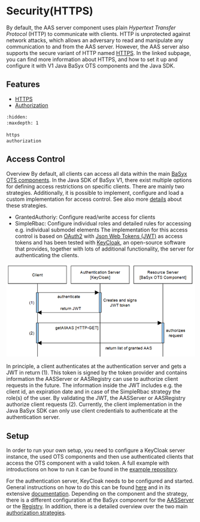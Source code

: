 # Security(HTTPS)

By default, the AAS server component uses plain *Hypertext Transfer Protocol* (HTTP) to communicate with clients. HTTP is unprotected against network attacks, which allows an adversary to read and manipulate any communication to and from the AAS server. However, the AAS server also supports the secure variant of HTTP named [HTTPS](https.md). In the linked subpage, you can find more information about HTTPS, and how to set it up and configure it with V1 Java BaSyx OTS components and the Java SDK.

## Features 

* [HTTPS](https.md)
* [Authorization](authorization.md)

```{toctree}
:hidden:
:maxdepth: 1

https
authorization
``` 

## Access Control
Overview By default, all clients can access all data within the main [BaSyx OTS components](../../index.md#off-the-shelf-components). In the Java SDK of BaSyx V1, there exist multiple options for defining access restrictions on specific clients. There are mainly two strategies. Additionally, it is possible to implement, configure and load a custom implementation for access control. See also more [details](authorization.md) about these strategies.

* GrantedAuthoriy: Configure read/write access for clients
* SimpleRbac: Configure individual roles and detailed rules for accessing e.g. individual submodel elements
The implementation for this access control is based on [OAuth2](https://oauth.net/2/) with [Json Web Tokens (JWT)](https://jwt.io/introduction) as access tokens and has been tested with [KeyCloak](https://www.keycloak.org), an open-source software that provides, together with lots of additional functionality, the server for authenticating the clients.

![Overview over Access Control Setup with default BaSyx V1 Java SDK implementation](./images/BaSyx.Security.Overview.png)

In principle, a client authenticates at the authentication server and gets a JWT in return (1). This token is signed by the token provider and contains information the AASServer or AASRegistry can use to authorize client requests in the future. The information inside the JWT includes e.g. the client id, an expiration date and in case of the SimpleRbac strategy the role(s) of the user. By validating the JWT, the AASServer or AASRegistry authorize client requests (2). Currently, the client implementation in the Java BaSyx SDK can only use client credentials to authenticate at the authentication server.

## Setup
In order to run your own setup, you need to configure a KeyCloak server instance, the used OTS components and then use authenticated clients that access the OTS component with a valid token. A full example with introductions on how to run it can be found in the [example repository](https://github.com/eclipse-basyx/basyx-java-examples/tree/main/basyx.examples/src/main/java/org/eclipse/basyx/examples/scenarios/authorization/combined).

For the authentication server, KeyCloak needs to be configured and started. General instructions on how to do this can be found [here](../../../../developer/basyx_java_v1/knowledge_base/scenarios/authorization.md) and in its extensive [documentation](https://www.keycloak.org/docs/latest/server_admin/#configuring-authentication_server_administration_guide). Depending on the component and the strategy, there is a different configuration at the BaSyx component for the [AASServer](../../aas-server/features/authorization.md) or the [Registry](../../registry/features/authorization.md). In addition, there is a detailed overview over the two main [authorization strategies](authorization.md).


